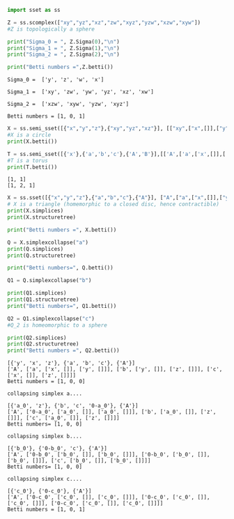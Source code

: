 

```python
import sset as ss
```


```python
Z = ss.scomplex(["xy","yz","xz","zw","xyz","yzw","xzw","xyw"])
#Z is topologically a sphere

print("Sigma_0 = ", Z.Sigma(0),"\n")
print("Sigma_1 = ", Z.Sigma(1),"\n")
print("Sigma_2 = ", Z.Sigma(2),"\n")

print("Betti numbers =",Z.betti())
```

    Sigma_0 =  ['y', 'z', 'w', 'x'] 
    
    Sigma_1 =  ['xy', 'zw', 'yw', 'yz', 'xz', 'xw'] 
    
    Sigma_2 =  ['xzw', 'xyw', 'yzw', 'xyz'] 
    
    Betti numbers = [1, 0, 1]



```python
X = ss.semi_sset([{"x","y","z"},{"xy","yz","xz"}], [["xy",["x",[]],["y",[]]],["yz",["y",[]],["z",[]]],["xz",["x",[]],["z",[]]]])
#X is a circle
print(X.betti())

T = ss.semi_sset([{'x'},{'a','b','c'},{'A','B'}],[['A',['a',['x',[]],['x',[]]],['b',['x',[]],['x',[]]],['c',['x',[]],['x',[]]]],['B', ['a',['x',[]],['x',[]]],['b',['x',[]],['x',[]]],['c',['x',[]],['x',[]]]]])
#T is a torus
print(T.betti())

```

    [1, 1]
    [1, 2, 1]



```python
X = ss.sset([{"x","y","z"},{"a","b","c"},{"A"}], ["A",["a",["x",[]],["y",[]]],["b",["y",[]],["z",[]]],["c",["x",[]],["z",[]]]])
# X is a triangle (homemorphic to a closed disc, hence contractible)
print(X.simplices)
print(X.structuretree)

print("Betti numbers =", X.betti())

Q = X.simplexcollapse("a")
print(Q.simplices)
print(Q.structuretree)

print("Betti numbers=", Q.betti())

Q1 = Q.simplexcollapse("b")

print(Q1.simplices)
print(Q1.structuretree)
print("Betti numbers=", Q1.betti())

Q2 = Q1.simplexcollapse("c")
#Q_2 is homeomorphic to a sphere

print(Q2.simplices)
print(Q2.structuretree)
print("Betti numbers =", Q2.betti())

```

    [{'y', 'x', 'z'}, {'a', 'b', 'c'}, {'A'}]
    ['A', ['a', ['x', []], ['y', []]], ['b', ['y', []], ['z', []]], ['c', ['x', []], ['z', []]]]
    Betti numbers = [1, 0, 0]
    
    collapsing simplex a....
    
    [{'a_0', 'z'}, {'b', 'c', '0-a_0'}, {'A'}]
    ['A', ['0-a_0', ['a_0', []], ['a_0', []]], ['b', ['a_0', []], ['z', []]], ['c', ['a_0', []], ['z', []]]]
    Betti numbers= [1, 0, 0]
    
    collapsing simplex b....
    
    [{'b_0'}, {'0-b_0', 'c'}, {'A'}]
    ['A', ['0-b_0', ['b_0', []], ['b_0', []]], ['0-b_0', ['b_0', []], ['b_0', []]], ['c', ['b_0', []], ['b_0', []]]]
    Betti numbers= [1, 0, 0]
    
    collapsing simplex c....
    
    [{'c_0'}, {'0-c_0'}, {'A'}]
    ['A', ['0-c_0', ['c_0', []], ['c_0', []]], ['0-c_0', ['c_0', []], ['c_0', []]], ['0-c_0', ['c_0', []], ['c_0', []]]]
    Betti numbers = [1, 0, 1]



```python

```

